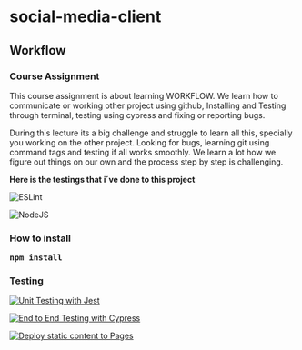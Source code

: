 # social-media-client
## Workflow
### Course Assignment

This course assignment is about learning WORKFLOW. We learn how to communicate or working other project using github, Installing and Testing through terminal, testing using cypress and fixing or reporting bugs.

During this lecture its a big challenge and struggle to learn all this, specially you working on the other project. Looking for bugs, learning git using command tags and testing if all works smoothly.
We learn a lot how we figure out things on our own and the process step by step is challenging.



**Here is the testings that i´ve done to this project**

![ESLint](https://img.shields.io/badge/ESLint-4B3263?style=for-the-badge&logo=eslint&logoColor=white)

![NodeJS](https://img.shields.io/badge/node.js-6DA55F?style=for-the-badge&logo=node.js&logoColor=white)

### How to install
<strong><pre>npm install</pre></strong>

### Testing
[![Unit Testing with Jest](https://github.com/Khintin/social-media-client/actions/workflows/unit-test.yml/badge.svg?branch=workflow&event=pull_request)](https://github.com/Khintin/social-media-client/actions/workflows/unit-test.yml)

[![End to End Testing with Cypress](https://github.com/Khintin/social-media-client/actions/workflows/end-to-end-testing-with-cypress.yml/badge.svg?branch=workflow&event=pull_request)](https://github.com/Khintin/social-media-client/actions/workflows/end-to-end-testing-with-cypress.yml)

[![Deploy static content to Pages](https://github.com/Khintin/social-media-client/actions/workflows/pages.yml/badge.svg?branch=workflow&event=push)](https://github.com/Khintin/social-media-client/actions/workflows/pages.yml)




